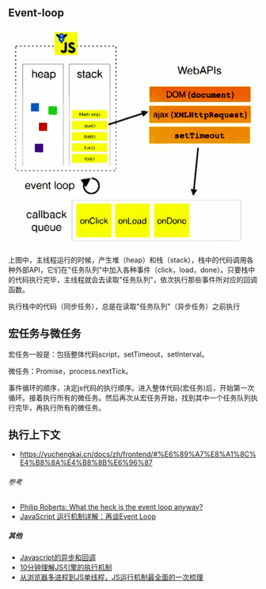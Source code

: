 ## Event-loop

![image](./img/event-loop.png)

上图中，主线程运行的时候，产生堆（heap）和栈（stack），栈中的代码调用各种外部API，它们在"任务队列"中加入各种事件（click，load，done）。只要栈中的代码执行完毕，主线程就会去读取"任务队列"，依次执行那些事件所对应的回调函数。

执行栈中的代码（同步任务），总是在读取"任务队列"（异步任务）之前执行


## 宏任务与微任务

宏任务一般是：包括整体代码script，setTimeout，setInterval。

微任务：Promise，process.nextTick。

事件循环的顺序，决定js代码的执行顺序。进入整体代码(宏任务)后，开始第一次循环。接着执行所有的微任务。然后再次从宏任务开始，找到其中一个任务队列执行完毕，再执行所有的微任务。

## 执行上下文
-   https://yuchengkai.cn/docs/zh/frontend/#%E6%89%A7%E8%A1%8C%E4%B8%8A%E4%B8%8B%E6%96%87

###### 参考
- [Philip Roberts: What the heck is the event loop anyway?](https://2014.jsconf.eu/speakers/philip-roberts-what-the-heck-is-the-event-loop-anyway.html)
- [JavaScript 运行机制详解：再谈Event Loop](http://www.ruanyifeng.com/blog/2014/10/event-loop.html)

##### 其他

- [Javascript的异步和回调](https://segmentfault.com/a/1190000002999668)
- [10分钟理解JS引擎的执行机制](https://segmentfault.com/a/1190000012806637?utm_source=weekly&utm_medium=email&utm_campaign=email_weekly)
- [从浏览器多进程到JS单线程，JS运行机制最全面的一次梳理](https://segmentfault.com/a/1190000012925872?utm_source=weekly&utm_medium=email&utm_campaign=email_weekly)
